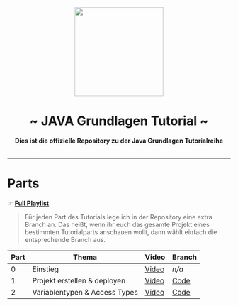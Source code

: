  <div align="center">
     <img src="https://zekro.de/src/Java_logo_icon.png" width="200">
     <h1>~ JAVA Grundlagen Tutorial ~</h1>
     <strong>Dies ist die offizielle Repository zu der Java Grundlagen Tutorialreihe</strong><br><br>

 </div>

---

# Parts

☞ **[Full Playlist](https://www.youtube.com/playlist?list=PLthqW7GiLEwKGzfoT7mJ4FkgIjV_6lM1L)**

> Für jeden Part des Tutorials lege ich in der Repository eine extra Branch an. Das heißt, wenn ihr euch das gesamte Projekt eines bestimmten Tutorialparts anschauen wollt, dann wählt einfach die entsprechende Branch aus. 

| Part | Thema | Video | Branch |
|------|-------|-------|--------|
| 0 | Einstieg | [Video](https://www.youtube.com/watch?v=tTXHwWcUrDE) | *n/a* |
| 1 | Projekt erstellen & deployen | [Video](https://youtu.be/Lap1SIzYcNk) | [Code](https://github.com/zekroTJA/JavaTutorial/tree/part-01) | 
| 2 | Variablentypen & Access Types | [Video](https://youtu.be/_3IcmkEpxJU) | [Code](https://github.com/zekroTJA/JavaTutorial/tree/part-02) | 

